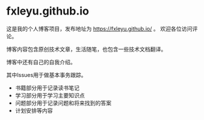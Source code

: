 # fxleyu.github.io
这是我的个人博客项目，发布地址为 https://fxleyu.github.io/ 。
欢迎各位访问评论。

博客内容包含原创技术文章，生活随笔，也包含一些技术文档翻译。

博客中还有自己的自我介绍。

其中Issues用于做基本事务跟踪。
- 书籍部分用于记录读书笔记
- 学习部分用于学习主要知识点
- 问题部分用于记录问题和将来找到的答案
- 计划安排等内容

